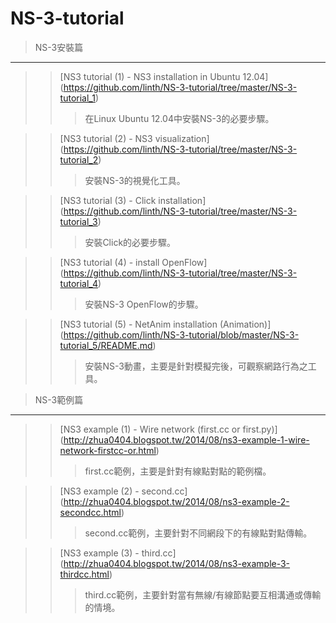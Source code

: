 NS-3-tutorial
=============

> NS-3安裝篇
----------
> > [NS3 tutorial (1) - NS3 installation in Ubuntu 12.04] (https://github.com/linth/NS-3-tutorial/tree/master/NS-3-tutorial_1) <br />
> > > 在Linux Ubuntu 12.04中安裝NS-3的必要步驟。<br />

> > [NS3 tutorial (2) - NS3 visualization] (https://github.com/linth/NS-3-tutorial/tree/master/NS-3-tutorial_2) <br />
> > > 安裝NS-3的視覺化工具。<br />

> > [NS3 tutorial (3) - Click installation] (https://github.com/linth/NS-3-tutorial/tree/master/NS-3-tutorial_3) <br />
> > > 安裝Click的必要步驟。<br />

> > [NS3 tutorial (4) - install OpenFlow] (https://github.com/linth/NS-3-tutorial/tree/master/NS-3-tutorial_4) <br />
> > > 安裝NS-3 OpenFlow的步驟。<br />

> > [NS3 tutorial (5) - NetAnim installation (Animation)] (https://github.com/linth/NS-3-tutorial/blob/master/NS-3-tutorial_5/README.md) <br />
> > > 安裝NS-3動畫，主要是針對模擬完後，可觀察網路行為之工具。<br />



> NS-3範例篇
-------------
> > [NS3 example (1) - Wire network (first.cc or first.py)] (http://zhua0404.blogspot.tw/2014/08/ns3-example-1-wire-network-firstcc-or.html) <br />
> > > first.cc範例，主要是針對有線點對點的範例檔。

> > [NS3 example (2) - second.cc] (http://zhua0404.blogspot.tw/2014/08/ns3-example-2-secondcc.html) <br />
> > > second.cc範例，主要針對不同網段下的有線點對點傳輸。

> > [NS3 example (3) - third.cc] (http://zhua0404.blogspot.tw/2014/08/ns3-example-3-thirdcc.html) <br />
> > > third.cc範例，主要針對當有無線/有線節點要互相溝通或傳輸的情境。
